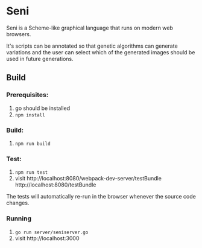 # Seni

Seni is a Scheme-like graphical language that runs on modern web browsers.

It's scripts can be annotated so that genetic algorithms can generate variations and the user can select which of the generated images should be used in future generations.

## Build

### Prerequisites:

1. go should be installed
2. `npm install`

### Build:

1. `npm run build`

### Test:

1. `npm run test`
2. visit http://localhost:8080/webpack-dev-server/testBundle
http://localhost:8080/testBundle

The tests will automatically re-run in the browser whenever the source code changes.

### Running

1. `go run server/seniserver.go`
2. visit http://localhost:3000
